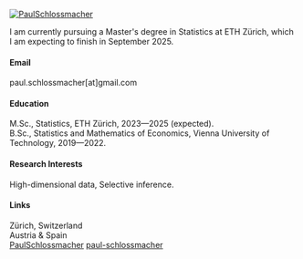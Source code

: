 

[![PaulSchlossmacher](https://img.shields.io/badge/PaulSchlossmacher-github-blue?logo=github)](https://github.com/PaulSchlossmacher)

I am currently pursuing a Master's degree in Statistics at ETH Zürich, which I am expecting to finish in September 2025.

#### Email
paul.schlossmacher[at]gmail.com

#### Education
M.Sc., Statistics, ETH Zürich, 2023—2025 (expected).\
B.Sc., Statistics and Mathematics of Economics, Vienna University of Technology, 2019—2022.

#### Research Interests
High-dimensional data, Selective inference.

#### Links

<i class="bi bi-geo-alt-fill"></i> Zürich, Switzerland  
<i class="bi bi-flag-fill"></i> Austria & Spain  
<i class="bi bi-github"></i> [PaulSchlossmacher](https://github.com/PaulSchlossmacher)
<i class="bi bi-linkedin"></i> <a href="https://www.linkedin.com/in/paul-schlossmacher-095bb7186/">paul-schlossmacher</a>
